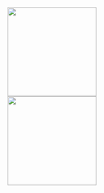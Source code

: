 <div class="image123">
    <div class="imgContainer">
        <img src="assets/images/club.png" style = "width:200px; height:200px" />
    </div>
    <div class="imgContainer">
        <img src="assets/images/roses.png" style = "width:200px; height:200px" />
    </div>
</div>
